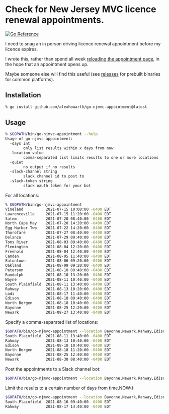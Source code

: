 # Check for New Jersey MVC licence renewal appointments.
[![Go Reference](https://pkg.go.dev/badge/github.com/alexhowarth/go-njmvc-appointment.svg)](https://pkg.go.dev/github.com/alexhowarth/go-njmvc-appointment)

I need to snag an in person driving licence renewal appointment before my licence expires.

I wrote this, rather than spend all week [reloading the appointment page](https://telegov.njportal.com/njmvc/AppointmentWizard/11), in the hope that an appointment opens up.

Maybe someone else will find this useful (see [releases](https://github.com/alexhowarth/go-njmvc-appointment/releases) for prebuilt binaries for common platforms).

## Installation

```bash
% go install github.com/alexhowarth/go-njmvc-appointment@latest
```

## Usage

```bash
% $GOPATH/bin/go-njmvc-appointment --help
Usage of go-njmvc-appointment:
  -days int
        only list results within x days from now
  -location value
        comma-separated list limits results to one or more locations
  -quiet
        no output if no results
  -slack-channel string
        slack channel id to post to
  -slack-token string
        slack oauth token for your bot
```

For all locations:

```bash
% $GOPATH/bin/go-njmvc-appointment
Vineland          2021-07-15 10:00:00 -0400 EDT
Lawrenceville     2021-07-15 11:20:00 -0400 EDT
Salem             2021-07-20 08:40:00 -0400 EDT
North Cape May    2021-07-20 14:20:00 -0400 EDT
Egg Harbor Twp    2021-07-22 14:20:00 -0400 EDT
Thorofare         2021-07-27 08:40:00 -0400 EDT
Delanco           2021-07-29 09:40:00 -0400 EDT
Toms River        2021-08-03 09:40:00 -0400 EDT
Flemington        2021-08-04 12:20:00 -0400 EDT
Freehold          2021-08-04 12:40:00 -0400 EDT
Camden            2021-08-05 11:40:00 -0400 EDT
Eatontown         2021-08-06 09:20:00 -0400 EDT
Oakland           2021-08-09 09:20:00 -0400 EDT
Paterson          2021-08-10 08:40:00 -0400 EDT
Randolph          2021-08-10 13:20:00 -0400 EDT
Wayne             2021-08-11 10:40:00 -0400 EDT
South Plainfield  2021-08-11 13:40:00 -0400 EDT
Rahway            2021-08-13 10:20:00 -0400 EDT
Lodi              2021-08-17 11:40:00 -0400 EDT
Edison            2021-08-18 09:40:00 -0400 EDT
North Bergen      2021-08-18 10:40:00 -0400 EDT
Bayonne           2021-08-25 12:20:00 -0400 EDT
Newark            2021-08-27 13:40:00 -0400 EDT
```

Specify a comma-separated list of locations:

```bash
$GOPATH/bin/go-njmvc-appointment --location Bayonne,Newark,Rahway,Edison,"South Plainfield","North Bergen"
South Plainfield  2021-08-11 13:40:00 -0400 EDT
Rahway            2021-08-13 10:40:00 -0400 EDT
Edison            2021-08-18 10:40:00 -0400 EDT
North Bergen      2021-08-18 11:20:00 -0400 EDT
Bayonne           2021-08-25 12:40:00 -0400 EDT
Newark            2021-08-30 08:40:00 -0400 EDT
```

Post the appointments to a Slack channel bot:

```bash
$GOPATH/bin/go-njmvc-appointment --location Bayonne,Newark,Rahway,Edison,"South Plainfield","North Bergen" --slack-channel abc123 --slack-token def456
```

Limit the results to a certain number of days from time.NOW():

```bash
$GOPATH/bin/go-njmvc-appointment --location Bayonne,Newark,Rahway,Edison,"South Plainfield","North Bergen" --days 30
South Plainfield  2021-08-16 09:40:00 -0400 EDT
Rahway            2021-08-17 14:40:00 -0400 EDT
```